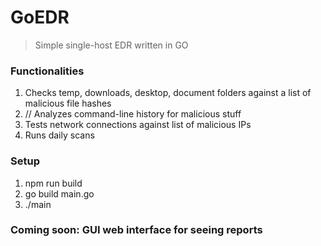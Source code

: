 # GoEDR
> Simple single-host EDR written in GO

### Functionalities
1. Checks temp, downloads, desktop, document folders against a list of malicious file hashes
2. // Analyzes command-line history for malicious stuff
3. Tests network connections against list of malicious IPs
4. Runs daily scans

### Setup
1. npm run build
2. go build main.go
3. ./main

### Coming soon: GUI web interface for seeing reports